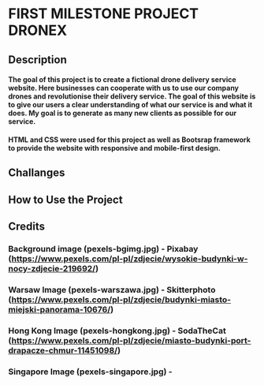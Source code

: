 # FIRST MILESTONE PROJECT DRONEX

## Description 

#### The goal of this project is to create a fictional drone delivery service website. Here businesses can cooperate with us to use our company drones and revolutionise their delivery service. The goal of this website is to give  our users a clear understanding of what our service is and what it does. My goal is to generate as many new clients as possible for our service.

#### HTML and CSS were used for this project as well as Bootsrap framework to provide the website with responsive and mobile-first design.

## Challanges

## How to Use the Project

## Credits

### Background image (pexels-bgimg.jpg) -  Pixabay (https://www.pexels.com/pl-pl/zdjecie/wysokie-budynki-w-nocy-zdjecie-219692/)

### Warsaw Image (pexels-warszawa.jpg) - Skitterphoto (https://www.pexels.com/pl-pl/zdjecie/budynki-miasto-miejski-panorama-10676/)

### Hong Kong Image (pexels-hongkong.jpg) - SodaTheCat (https://www.pexels.com/pl-pl/zdjecie/miasto-budynki-port-drapacze-chmur-11451098/)

### Singapore Image (pexels-singapore.jpg) - 

